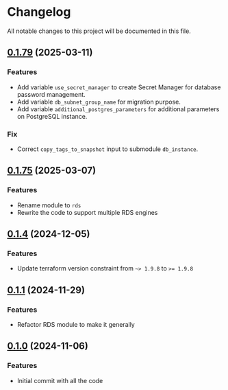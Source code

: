 # Changelog

All notable changes to this project will be documented in this file.

## [0.1.79]() (2025-03-11)

### Features

* Add variable `use_secret_manager` to create Secret Manager for database password management.
* Add variable `db_subnet_group_name` for migration purpose.
* Add variable `additional_postgres_parameters` for additional parameters on PostgreSQL instance.

### Fix

* Correct `copy_tags_to_snapshot` input to submodule `db_instance`.

## [0.1.75]() (2025-03-07)

### Features

* Rename module to `rds`
* Rewrite the code to support multiple RDS engines

## [0.1.4]() (2024-12-05)

### Features

* Update terraform version constraint from `~> 1.9.8` to `>= 1.9.8`

## [0.1.1]() (2024-11-29)

### Features

* Refactor RDS module to make it generally

## [0.1.0]() (2024-11-06)

### Features

* Initial commit with all the code

